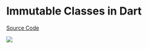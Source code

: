 # Immutable Classes in Dart

[Source Code](../source/immutable-classes-in-dart.dart)

![](../images/immutable-classes-in-dart.jpg)
